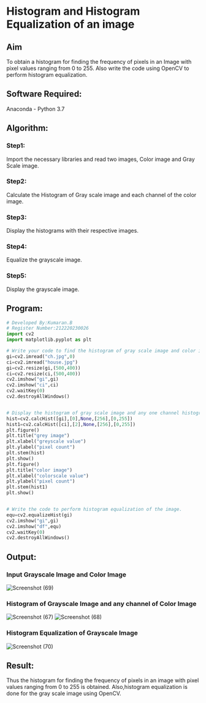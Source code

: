# Histogram and Histogram Equalization of an image
## Aim
To obtain a histogram for finding the frequency of pixels in an Image with pixel values ranging from 0 to 255. Also write the code using OpenCV to perform histogram equalization.

## Software Required:
Anaconda - Python 3.7

## Algorithm:
### Step1:
Import the necessary libraries and read two images, Color image and Gray Scale image.
### Step2:
Calculate the Histogram of Gray scale image and each channel of the color image.
### Step3:
Display the histograms with their respective images.
### Step4:
Equalize the grayscale image.
### Step5:
Display the grayscale image.

## Program:
```python
# Developed By:Kumaran.B
# Register Number:212220230026
import cv2
import matplotlib.pyplot as plt

# Write your code to find the histogram of gray scale image and color image channels.
gi=cv2.imread("ch.jpg",0)
ci=cv2.imread("house.jpg")
gi=cv2.resize(gi,(500,400))
ci=cv2.resize(ci,(500,400))
cv2.imshow("gi",gi)
cv2.imshow("ci",ci)
cv2.waitKey(0)
cv2.destroyAllWindows()


# Display the histogram of gray scale image and any one channel histogram from color image
hist=cv2.calcHist([gi],[0],None,[256],[0,255])
hist1=cv2.calcHist([ci],[2],None,[256],[0,255])
plt.figure()
plt.title("grey image")
plt.xlabel("greyscale value")
plt.ylabel("pixel count")
plt.stem(hist)
plt.show()
plt.figure()
plt.title("color image")
plt.xlabel("colorscale value")
plt.ylabel("pixel count")
plt.stem(hist1)
plt.show()


# Write the code to perform histogram equalization of the image. 
equ=cv2.equalizeHist(gi)
cv2.imshow("gi",gi)
cv2.imshow("df",equ)
cv2.waitKey(0)
cv2.destroyAllWindows()

```
## Output:
### Input Grayscale Image and Color Image
![Screenshot (69)](https://user-images.githubusercontent.com/75243072/164030173-9e8b5be2-3018-40f6-9840-051f853f0b94.png)


### Histogram of Grayscale Image and any channel of Color Image
![Screenshot (67)](https://user-images.githubusercontent.com/75243072/164030416-40aca359-c367-46ba-9871-2eafa38f7088.png)
![Screenshot (68)](https://user-images.githubusercontent.com/75243072/164030449-5ffaf1b2-0c20-4d9b-a0dc-69d2878fddb8.png)


### Histogram Equalization of Grayscale Image
![Screenshot (70)](https://user-images.githubusercontent.com/75243072/164030510-1992a623-fd67-461b-8035-fc97c72b6fe0.png)


## Result: 
Thus the histogram for finding the frequency of pixels in an image with pixel values ranging from 0 to 255 is obtained. Also,histogram equalization is done for the gray scale image using OpenCV.
